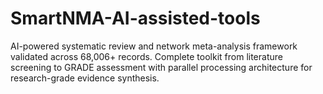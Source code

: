 # SmartNMA-AI-assisted-tools
AI-powered systematic review and network meta-analysis framework validated across 68,006+ records. Complete toolkit from literature screening to GRADE assessment with parallel processing architecture for research-grade evidence synthesis.
